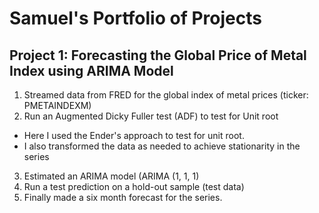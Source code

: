 # Samuel's Portfolio of Projects

## Project 1: Forecasting the Global Price of Metal Index using ARIMA Model
1. Streamed data from FRED for the global index of metal prices (ticker: PMETAINDEXM)
2. Run an Augmented Dicky Fuller test (ADF) to test for Unit root
  - Here I used the Ender's approach to test for unit root.
  - I also transformed the data as needed to achieve stationarity in the series
3. Estimated an ARIMA model (ARIMA (1, 1, 1)
4. Run a test prediction on a hold-out sample (test data)
5. Finally made a six month forecast for the series.
